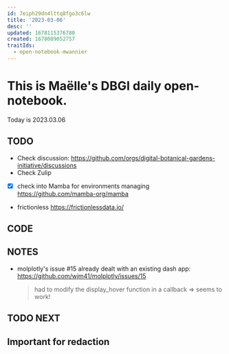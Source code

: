 ```yaml
---
id: 7eiph29dn4lttq8fgo3c6lw
title: '2023-03-06'
desc: ''
updated: 1678115376780
created: 1678089052757
traitIds:
  - open-notebook-mwannier
---
```



# This is Maëlle's DBGI daily open-notebook.

Today is 2023.03.06


## TODO

- Check discussion: https://github.com/orgs/digital-botanical-gardens-initiative/discussions
- Check Zulip
- [x] check into Mamba for environments managing https://github.com/mamba-org/mamba
- frictionless https://frictionlessdata.io/


## CODE

## NOTES

- molplotly's issue #15 already dealt with an existing dash app: https://github.com/wjm41/molplotly/issues/15
  > had to modify the display_hover function in a callback => seems to work!


## TODO NEXT



## Important for redaction
